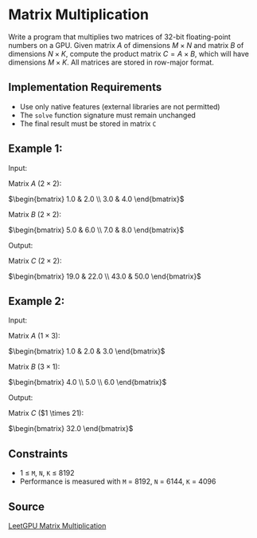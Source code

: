 # **Matrix Multiplication**

Write a program that multiplies two matrices of 32-bit floating-point numbers on a GPU. Given matrix $A$ of dimensions $M \times N$ and matrix $B$ of dimensions $N \times K$, compute the product matrix $C = A \times B$, which will have dimensions $M \times K$. All matrices are stored in row-major format.


## **Implementation Requirements**

- Use only native features (external libraries are not permitted)
- The ``solve`` function signature must remain unchanged
- The final result must be stored in matrix ``C``


## **Example 1:**

Input: 


Matrix $A$ ($2 \times 2$):


$\begin{bmatrix}
1.0 & 2.0 \\
3.0 & 4.0
\end{bmatrix}$


Matrix $B$ ($2 \times 2$):


$\begin{bmatrix}
5.0 & 6.0 \\
7.0 & 8.0
\end{bmatrix}$


Output: 


Matrix $C$ ($2 \times 2$):


$\begin{bmatrix}
19.0 & 22.0 \\
43.0 & 50.0
\end{bmatrix}$


## **Example 2:**

Input: 


Matrix $A$ ($1 \times 3$):


$\begin{bmatrix}
1.0 & 2.0 & 3.0
\end{bmatrix}$


Matrix $B$ ($3 \times 1$):


$\begin{bmatrix}
4.0 \\
5.0 \\
6.0
\end{bmatrix}$


Output: 


Matrix $C$ ($1 \times 21):


$\begin{bmatrix}
32.0
\end{bmatrix}$


## **Constraints**

- 1 ≤ `M`, `N`, `K` ≤ 8192
- Performance is measured with `M` = 8192, `N` = 6144, `K` = 4096


## **Source**

[LeetGPU Matrix Multiplication](https://leetgpu.com/challenges/matrix-multiplication)
